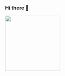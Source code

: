 ### Hi there 👋
<div>
  <a href="https://github.com/Davi-Souza-Dev">
  <img height="180em" src="https://github-readme-stats.vercel.app/api?username=Davi-Souza-Dev&show_icons=true&theme=transparent">
</div>


<!--
**Davi-Souza-Dev/Davi-Souza-Dev** is a ✨ _special_ ✨ repository because its `README.md` (this file) appears on your GitHub profile.

Here are some ideas to get you started:

- 🔭 I’m currently working on ...
- 🌱 I’m currently learning ...
- 👯 I’m looking to collaborate on ...
- 🤔 I’m looking for help with ...
- 💬 Ask me about ...
- 📫 How to reach me: ..
- 😄 Pronouns: ...
- ⚡ Fun fact: ...
-->



